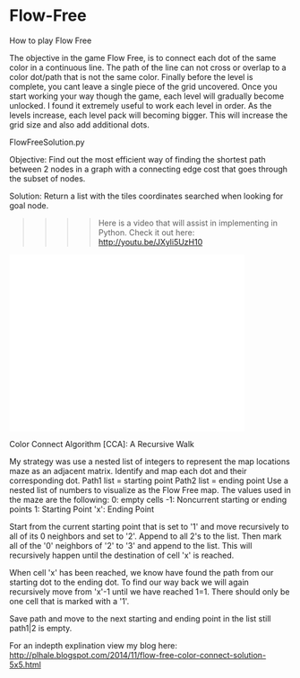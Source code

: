 Flow-Free
==========

How to play Flow Free  

The objective in the game Flow Free,  is to connect each dot of the same color in a continuous line. The path of the line can not cross or overlap to a color dot/path that is not the same color. Finally before the level is complete, you cant leave a single piece of the grid uncovered.  Once you start working your way though the game, each level will gradually become unlocked. I found it extremely useful to work each level in order. As the levels increase, each level pack will becoming bigger. This will increase the grid size and also add additional dots. 

FlowFreeSolution.py

Objective: Find out the most efficient way of finding the shortest path between 2 nodes in a graph with a connecting edge cost that goes through the subset of nodes. 

Solution: Return a list with the tiles coordinates searched when looking for goal node. 

>>>> Here is a video that will assist in implementing in Python. Check it out here: http://youtu.be/JXyli5UzH10
<iframe width="420" height="315" src="//www.youtube.com/embed/JXyli5UzH10" frameborder="0" allowfullscreen></iframe>


Color Connect Algorithm [CCA]: A Recursive Walk



My strategy was use a nested list of integers to represent the map locations maze as an adjacent matrix. 
Identify and map each dot and their corresponding dot.
Path1 list = starting point
Path2 list = ending point
Use a nested list of numbers to visualize as the Flow Free map. 
The values used in the maze are the following:
0: empty cells
-1: Noncurrent starting or ending points
1: Starting Point
'x': Ending Point

Start from the current starting point that is set to '1' and move recursively to all of its 0 neighbors and set to '2'. Append to all 2's to the list. Then mark all of the '0' neighbors of '2' to '3' and append to the list. This will recursively happen until the destination of cell 'x' is reached.

When cell 'x' has been reached, we know have found the path from our starting dot to the ending dot. To find our way back we will again recursively move from 'x'-1 until we have reached 1=1. There should only be one cell that is marked with a '1'. 


Save path and move to the next starting and ending point in the list still path1|2 is empty. 


For an indepth explination view my blog here: http://plhale.blogspot.com/2014/11/flow-free-color-connect-solution-5x5.html 
